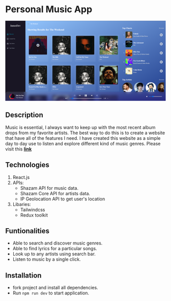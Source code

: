 # Personal Music App

![Peronsal Spotify](/MusicApp.png)

## Description

Music is essential, I always want to keep up with the most recent album drops from my favorite artists. The best way to do this is to 
create a website that have all of the features I need. I have created this website as a simple day to day use to listen and explore different kind of music genres. Please visit this [**link**](https://personal-spotify.netlify.app/)

## Technologies

1. React.js
2. APIs:
   - Shazam API for music data.
   - Shazam Core API for artists data.
   - IP Geolocation API to get user's location
3. Libaries:
   - Tailwindcss
   - Redux toolkit 

## Funtionalities
   - Able to search and discover music genres.
   - Able to find lyrics for a particular songs.
   - Look up to any artists using search bar.
   - Listen to music by a single click.

## Installation
   - fork project and install all dependencies.
   - Run `npm run dev` to start application.


